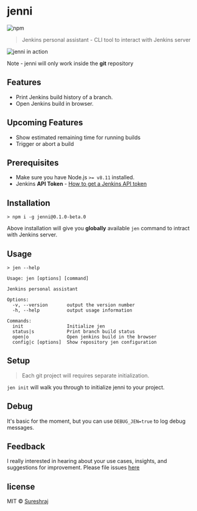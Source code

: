 # jenni

![npm](https://img.shields.io/npm/v/jenni.svg)

> Jenkins personal assistant - CLI tool to interact with Jenkins server

![jenni in action](https://github.com/m-sureshraj/jenni/blob/master/media/jenni-in-action.png "jenni in action")

Note - jenni will only work inside the **git** repository 

## Features
* Print Jenkins build history of a branch.
* Open Jenkins build in browser.

## Upcoming Features
* Show estimated remaining time for running builds
* Trigger or abort a build

## Prerequisites
- Make sure you have Node.js `>= v8.11` installed.
- Jenkins **API Token** - [How to get a Jenkins API token](https://stackoverflow.com/questions/45466090/how-to-get-the-api-token-for-jenkins)

## Installation
```
> npm i -g jenni@0.1.0-beta.0
```
Above installation will give you **globally** available `jen` command to intract with Jenkins server. 

## Usage
```
> jen --help

Usage: jen [options] [command]

Jenkins personal assistant

Options:
  -v, --version       output the version number
  -h, --help          output usage information

Commands:
  init                Initialize jen
  status|s            Print branch build status
  open|o              Open jenkins build in the browser
  config|c [options]  Show repository jen configuration

```

## Setup
> Each git project will requires separate initialization.

`jen init` will walk you through to initialize jenni to your project.

## Debug
It's basic for the moment, but you can use `DEBUG_JEN=true` to log debug messages.

## Feedback
I really interested in hearing about your use cases, insights, and suggestions for improvement. Please file issues [here](https://github.com/m-sureshraj/jenni/issues)

## license
MIT © [Sureshraj](https://github.com/m-sureshraj)


